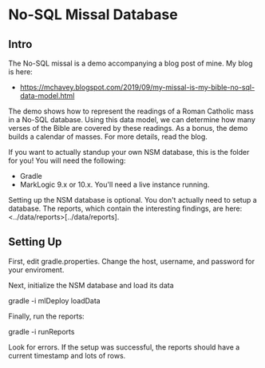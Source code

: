 # No-SQL Missal Database

## Intro

The No-SQL missal is a demo accompanying a blog post of mine. My blog is here:

- <https://mchavey.blogspot.com/2019/09/my-missal-is-my-bible-no-sql-data-model.html>

The demo shows how to represent the readings of a Roman Catholic mass in a No-SQL database. Using this data model, we can determine how many verses of the Bible are covered by these readings. As a bonus, the demo builds a calendar of masses. For more details, read the blog. 

If you want to actually standup your own NSM database, this is the folder for you! You will need the following:

- Gradle
- MarkLogic 9.x or 10.x. You'll need a live instance running.

Setting up the NSM database is optional. You don't actually need to setup a database. The reports, which contain the interesting findings, are here: <../data/reports>[../data/reports].

## Setting Up

First, edit gradle.properties. Change the host, username, and password for your enviroment. 

Next, initialize the NSM database and load its data

gradle -i mlDeploy loadData

Finally, run the reports:

gradle -i runReports

Look for errors. If the setup was successful, the reports should have a current timestamp and lots of rows.